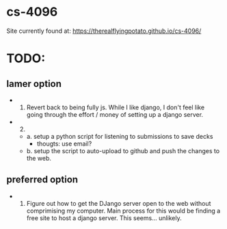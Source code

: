 # cs-4096

Site currently found at: https://therealflyingpotato.github.io/cs-4096/

# TODO:
## lamer option
* 1. Revert back to being fully js. While I like django, I don't feel like going through the effort / money of setting up a django server.
* 2. 
    * a. setup a python script for listening to submissions to save decks
        * thougts: use email? 
    * b. setup the script to auto-upload to github and push the changes to the web.

## preferred option
* 1. Figure out how to get the DJango server open to the web without comprimising my computer. Main process for this would be finding a free site to host a django server. This seems... unlikely.
